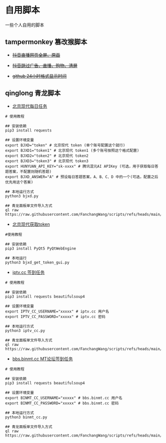 # 自用脚本
一些个人自用的脚本

## tampermonkey 篡改猴脚本
- ~~[抖音直播网页全屏、原画](./tampermonkey/tdouyin_live_theater.user.js)~~

- ~~[抖音跳过广告、直播、购物、清屏](./tampermonkey/douyin_skip_ad.user.js)~~

- ~~[github 24小时格式显示时间](./tampermonkey/github_datatime_format.user.js)~~


## qinglong 青龙脚本
- [北京现代每日任务](./qinglong/bjxd.py)
```shell
# 使用教程

## 安装依赖
pip3 install requests

## 设置环境变量
export BJXD="token" # 北京现代 token (单个账号配置这个就行)
export BJXD1="token1" # 北京现代 token1 (多个账号按照这个格式配置)
export BJXD2="token2" # 北京现代 token2
export BJXD3="token3" # 北京现代 token3
export HUNYUAN_API_KEY="sk-xxxx" # 腾讯混元AI APIKey (可选，用于获取每日答题答案，不配置则随机答题)
export BJXD_ANSWER="A" # 预设每日答题答案，A、B、C、D 中的一个(可选，配置之后优先用这个答案)

## 本地运行方式
python3 bjxd.py

## 青龙面板单文件导入方式
ql raw https://raw.githubusercontent.com/FanchangWang/scripts/refs/heads/main/qinglong/bjxd.py
```
- [北京现代获取token](./qinglong/bjxd_get_token_gui.py)
```shell
#使用教程

## 安装依赖
pip3 install PyQt5 PyQtWebEngine

## 本地运行
python3 bjxd_get_token_gui.py
```

- [iptv.cc 签到任务](./qinglong/iptv_cc.py)
```shell
# 使用教程

## 安装依赖
pip3 install requests beautifulsoup4

## 设置环境变量
export IPTV_CC_USERNAME="xxxxx" # iptv.cc 用户名
export IPTV_CC_PASSWORD="xxxxx" # iptv.cc 密码

## 本地运行方式
python3 iptv_cc.py

## 青龙面板单文件导入方式
ql raw https://raw.githubusercontent.com/FanchangWang/scripts/refs/heads/main/qinglong/iptv_cc.py
```

- [bbs.binmt.cc MT论坛签到任务](./qinglong/binmt_cc.py)
```shell
# 使用教程

## 安装依赖
pip3 install requests beautifulsoup4

## 设置环境变量
export BINMT_CC_USERNAME="xxxxx" # bbs.binmt.cc 用户名
export BINMT_CC_PASSWORD="xxxxx" # bbs.binmt.cc 密码

## 本地运行方式
python3 binmt_cc.py

## 青龙面板单文件导入方式
ql raw https://raw.githubusercontent.com/FanchangWang/scripts/refs/heads/main/qinglong/binmt_cc.py
```
